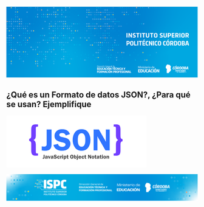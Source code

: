 ![logo](/assets/BannerISPC.png)


## ¿Qué es un Formato de datos JSON?, ¿Para qué se usan? Ejemplifique 

![logo](/assets/json.png)


![final](/assets/Curso%20ISPC%20final.png)